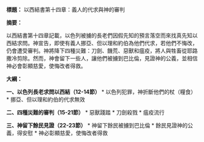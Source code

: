 **標題：** 以西結書第十四章：義人的代求與神的審判

**摘要：**

以西結書第十四章記載，以色列被擄的長老們因假先知的預言落空而來找真先知以西結求問。神宣告，即使有義人挪亞、但以理和約伯為他們代求，若他們不悔改，仍會遭受審判。神將降下四種災難：刀劍、饑荒、惡獸和瘟疫，將人與牲畜從耶路撒冷剪除。然而，神會留下一些人，讓他們被擄到巴比倫，見證神的公義，並相信神必會彰顯慈愛，使悔改者得救。

**大綱：**

**一、以色列長老求問以西結（12-14節）**
    * 以色列犯罪，神折斷他們的杖（糧食）
    * 挪亞、但以理和約伯的代求無效

**二、四種災難的審判（15-21節）**
    * 惡獸踐踏
    * 刀劍殺戮
    * 瘟疫流行

**三、神留下餘民見證（22-23節）**
    * 神留下餘民被擄到巴比倫
    * 餘民見證神的公義，得安慰
    * 神必彰顯慈愛，使悔改者得救